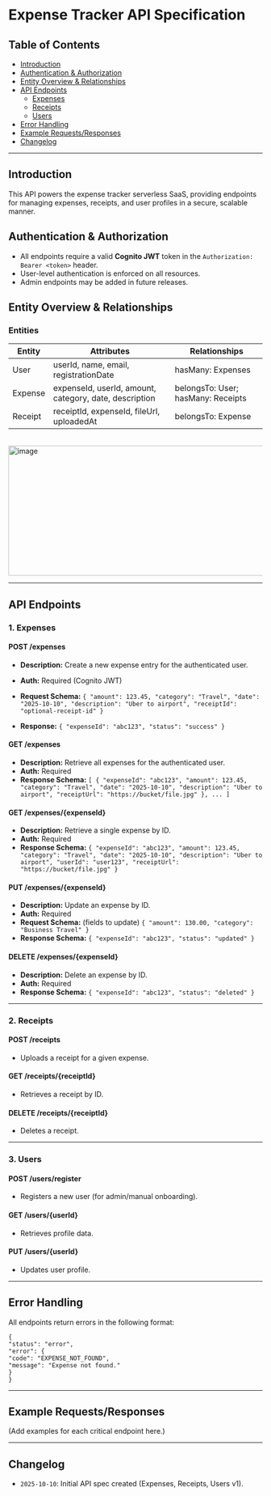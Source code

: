 # Expense Tracker API Specification

## Table of Contents
- [Introduction](#introduction)
- [Authentication & Authorization](#authentication--authorization)
- [Entity Overview & Relationships](#entity-overview--relationships)
- [API Endpoints](#api-endpoints)
  - [Expenses](#1-expenses)
  - [Receipts](#2-receipts)
  - [Users](#3-users)
- [Error Handling](#error-handling)
- [Example Requests/Responses](#example-requestsresponses)
- [Changelog](#changelog)

---

## Introduction
This API powers the expense tracker serverless SaaS, providing endpoints for managing expenses, receipts, and user profiles in a secure, scalable manner.

## Authentication & Authorization
- All endpoints require a valid **Cognito JWT** token in the `Authorization: Bearer <token>` header.
- User-level authentication is enforced on all resources.
- Admin endpoints may be added in future releases.

## Entity Overview & Relationships

### Entities

| Entity   | Attributes                                             | Relationships                       |
|----------|-------------------------------------------------------|-------------------------------------|
| User     | userId, name, email, registrationDate                  | hasMany: Expenses                   |
| Expense  | expenseId, userId, amount, category, date, description | belongsTo: User; hasMany: Receipts  |
| Receipt  | receiptId, expenseId, fileUrl, uploadedAt              | belongsTo: Expense                  |


<br/>
<img width="1089" height="257" alt="image" src="https://github.com/user-attachments/assets/7678e615-a2c1-48df-8943-72924fc88bcc" />

---

## API Endpoints

### 1. Expenses

#### POST /expenses
- **Description:** Create a new expense entry for the authenticated user.
- **Auth:** Required (Cognito JWT)
- **Request Schema:**
`{
  "amount": 123.45,
  "category": "Travel",
  "date": "2025-10-10",
  "description": "Uber to airport",
  "receiptId": "optional-receipt-id"
}`

- **Response:**
`
{
  "expenseId": "abc123",
  "status": "success"
}
`

#### GET /expenses
- **Description:** Retrieve all expenses for the authenticated user.
- **Auth:** Required
- **Response Schema:**
 `[
  {
    "expenseId": "abc123",
    "amount": 123.45,
    "category": "Travel",
    "date": "2025-10-10",
    "description": "Uber to airport",
    "receiptUrl": "https://bucket/file.jpg"
  },
  ...
]`


#### GET /expenses/{expenseId}
- **Description:** Retrieve a single expense by ID.
- **Auth:** Required
- **Response Schema:**
  `
  {
  "expenseId": "abc123",
  "amount": 123.45,
  "category": "Travel",
  "date": "2025-10-10",
  "description": "Uber to airport",
  "userId": "user123",
  "receiptUrl": "https://bucket/file.jpg"
}
`

#### PUT /expenses/{expenseId}
- **Description:** Update an expense by ID.
- **Auth:** Required
- **Request Schema:** (fields to update)
`
{
  "amount": 130.00,
  "category": "Business Travel"
}
`
- **Response Schema:**
`
{
  "expenseId": "abc123",
  "status": "updated"
}
`

#### DELETE /expenses/{expenseId}
- **Description:** Delete an expense by ID.
- **Auth:** Required
- **Response Schema:**
`
{
  "expenseId": "abc123",
  "status": "deleted"
}
`
---

### 2. Receipts

#### POST /receipts
- Uploads a receipt for a given expense.

#### GET /receipts/{receiptId}
- Retrieves a receipt by ID.

#### DELETE /receipts/{receiptId}
- Deletes a receipt.

---

### 3. Users

#### POST /users/register
- Registers a new user (for admin/manual onboarding).

#### GET /users/{userId}
- Retrieves profile data.

#### PUT /users/{userId}
- Updates user profile.

---

## Error Handling
All endpoints return errors in the following format:
```
{
"status": "error",
"error": {
"code": "EXPENSE_NOT_FOUND",
"message": "Expense not found."
}
}
```

---

## Example Requests/Responses
(Add examples for each critical endpoint here.)

---

## Changelog
- `2025-10-10`: Initial API spec created (Expenses, Receipts, Users v1).

